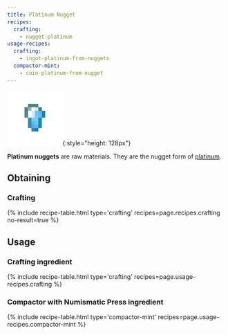 ```yaml
---
title: Platinum Nugget
recipes:
  crafting:
    - nugget-platinum
usage-recipes:
  crafting:
    - ingot-platinum-from-nuggets
  compactor-mint:
    - coin-platinum-from-nugget
---
```


![Platinum nugget](/assets/images/thermal-foundation/nugget-platinum.png){:style="height: 128px"}


**Platinum nuggets** are raw materials. They are the nugget form of
[platinum](/docs/thermal-foundation/items/materials/ingots/platinum-ingot/).


Obtaining
---------

### Crafting
{% include recipe-table.html type='crafting' recipes=page.recipes.crafting no-result=true %}


Usage
-----

### Crafting ingredient
{% include recipe-table.html type='crafting' recipes=page.usage-recipes.crafting %}

### Compactor with Numismatic Press ingredient
{% include recipe-table.html type='compactor-mint' recipes=page.usage-recipes.compactor-mint %}
